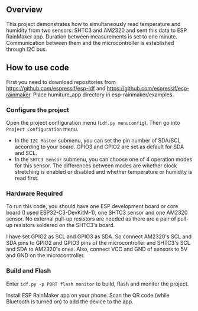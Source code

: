 ## Overview

This project demonstrates how to simultaneously read temperature and humidity from two sensors: SHTC3 and AM2320 and sent this data to ESP RainMaker app. Duration between measurements is set to one minute. Communication between them and  the microcontroller is established through I2C bus.

## How to use code

First you need to download repositories from https://github.com/espressif/esp-idf and https://github.com/espressif/esp-rainmaker. Place humiture_app directory in           esp-rainmaker/examples.

### Configure the project

Open the project configuration menu (`idf.py menuconfig`). Then go into `Project Configuration` menu.

- In the `I2C Master` submenu, you can set the pin number of SDA/SCL according to your board. GPIO3 and GPIO2 are set as default for SDA and SCL.
- In the `SHTC3 Sensor` submenu, you can choose one of 4 operation modes for this sensor. The differences between modes are whether clock stretching is enabled or disabled and whether temperature or humidity is read first.

### Hardware Required

To run this code, you should have one ESP development board or core board (I used ESP32-C3-DevKitM-1), one SHTC3 sensor and one AM2320 sensor. No external pull-up resistors are needed as there are a pair of pull-up resistors soldered on the SHTC3's board.

I have set GPIO2 as SCL and GPIO3 as SDA. So connect AM2320's SCL and SDA pins to GPIO2 and GPIO3 pins of the microcontroller and SHTC3's SCL and SDA to AM2320's ones. Also, connect VCC and GND of sensors to 5V and GND on the microcontroller.

### Build and Flash

Enter `idf.py -p PORT flash monitor` to build, flash and monitor the project.

Install ESP RainMaker app on your phone. Scan the QR code (while Bluetooth is turned on) to add the device to the app.
